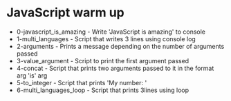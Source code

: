 # JavaScript warm up

- 0-javascript_is_amazing - Write 'JavaScript is amazing' to console
- 1-multi_languages - Script that writes 3 lines using console log
- 2-arguments - Prints a message depending on the number of arguments passed
- 3-value_argument - Script to print the first argument passed
- 4-concat - Script that prints two arguments passed to it in the format arg 'is' arg
- 5-to_integer - Script that prints 'My number: <first argument converted in integer>'
- 6-multi_languages_loop - Script that prints 3lines using loop
